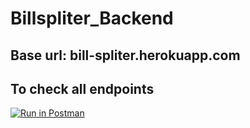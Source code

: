 # Billspliter_Backend

## Base url: bill-spliter.herokuapp.com


## To check all endpoints

[![Run in Postman](https://run.pstmn.io/button.svg)](https://www.postman.com/rajesh2001/workspace/bill-splitter-api/request/23160950-e14e695f-9b56-4750-ab2a-964df2044002)



 
